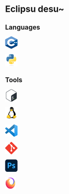 # Eclipsu desu~


## Languages

<!-- C++ -->
<a href="https://en.cppreference.com/w/" target="_blank"> <img src="https://github.com/Eclipsu/Eclipsu/blob/master/Images/c%2B%2B.svg" alt="C++" width="40" height="40"/> </a>

<!-- Python -->
<a href="https://www.python.org" target="_blank"> <img src="https://github.com/Eclipsu/Eclipsu/blob/master/Images/Python.svg" alt="Python" width="40" height="40"/> </a>

## Tools
<!-- Terminal -->
<a href="https://www.gnu.org/software/bash/" target="_blank"> <img src="https://github.com/Eclipsu/Eclipsu/blob/master/Images/Bash.svg" alt="BASH" width="40" height="40"/> </a>

<!-- OS -->
<a href="https://www.linux.org/" target="_blank"> <img src="https://github.com/Eclipsu/Eclipsu/blob/master/Images/Linux.svg" alt="linux" width="40" height="40"/> </a>

<!-- Text editor -->
<a href="https://code.visualstudio.com/" target="_blank"> <img src="https://github.com/Eclipsu/Eclipsu/blob/master/Images/VSCode.png" alt="vscode" width="40" height="40"/> </a>

<!-- VCS -->
<a href="https://git-scm.com/" target="_blank"> <img src="https://github.com/Eclipsu/Eclipsu/blob/master/Images/Git.svg" alt="Git" width="40" height="40"/> </a>

<!-- Image manupilation -->
<a href="https://www.adobe.com/products/photoshop.html" target="_blank"> <img src="https://github.com/Eclipsu/Eclipsu/blob/master/Images/photoshop.png" alt="Photoshop" width="40" height="40"/> </a>

<!-- browser -->
<a href="https://www.mozilla.org/" target="_blank"> <img src="https://github.com/Eclipsu/Eclipsu/blob/master/Images/firefox.png" alt="Firefox" width="34.0625" height="40"/> </a>
